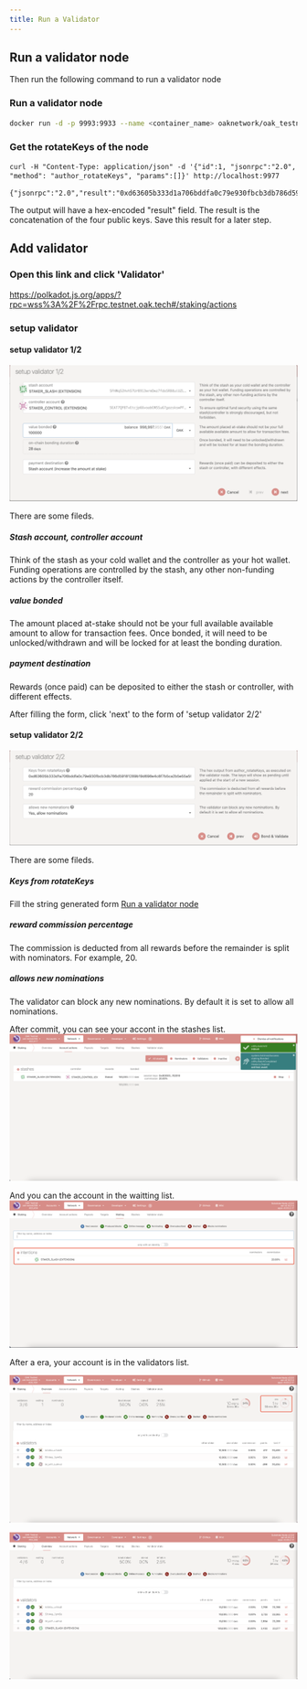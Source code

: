 ```yaml
---
title: Run a Validator
---
```


## Run a validator node

Then run the following command to run a validator node

### Run a validator node
```bash
docker run -d -p 9993:9933 --name <container_name> oaknetwork/oak_testnet:latest --name <node_name> --validator --rpc-cors all --rpc-methods=unsafe
```

### Get the rotateKeys of the node

```
curl -H "Content-Type: application/json" -d '{"id":1, "jsonrpc":"2.0", "method": "author_rotateKeys", "params":[]}' http://localhost:9977
```

```
{"jsonrpc":"2.0","result":"0xd63605b333d1a706bddfa0c79e930fbcb3db786d59181289b19d698e4c8f7b5ca2b5e55a59fa94bf0a147a4aa697c9ff90ed075923bf17d7c80ca1daccb2c31e10cb1cc74a53f5ce5fb048ac12e2d0c8d74eed658ba85dc6788e67077b5e871ad8dbf6d47a1233dd40d3b17ce6c130c274a3f83779105416c8e3e1c929f62618","id":1}
```

The output will have a hex-encoded "result" field. The result is the concatenation of the four public keys. Save this result for a later step.


## Add validator

### Open this link and click 'Validator'
https://polkadot.js.org/apps/?rpc=wss%3A%2F%2Frpc.testnet.oak.tech#/staking/actions

### setup validator

#### setup validator 1/2
![setup_validator_1](assets/images/validator/setup_validator_1.png)

There are some fileds.

##### Stash account, controller account
Think of the stash as your cold wallet and the controller as your hot wallet. Funding operations are controlled by the stash, any other non-funding actions by the controller itself.


##### value bonded
The amount placed at-stake should not be your full available available amount to allow for transaction fees.
Once bonded, it will need to be unlocked/withdrawn and will be locked for at least the bonding duration.

##### payment destination
Rewards (once paid) can be deposited to either the stash or controller, with different effects.

After filling the form, click 'next' to the form of 'setup validator 2/2'

#### setup validator 2/2

![setup_validator_2](assets/images/validator/setup_validator_2.png)

There are some fileds.

##### Keys from rotateKeys
Fill the string generated form [Run a validator node](https://github.com/OAK-Foundation/OAK-blockchain/blob/add_validator_setup_doc/docs/validator-setup.md#run-a-validator-node)

##### reward commission percentage
The commission is deducted from all rewards before the remainder is split with nominators.
For example, 20.

##### allows new nominations
The validator can block any new nominations. By default it is set to allow all nominations.

After commit, you can see your accont in the stashes list.
![stashes](assets/images/validator/stashes.png)

And you can the account in the waitting list.
![waitting](assets/images/validator/waitting.png)

After a era, your account is in the validators list.

![era](assets/images/validator/era.png)

![validators](assets/images/validator/validators.png)
